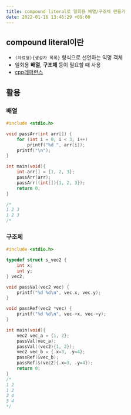 ```yaml
---
title: compound literal로 일회용 배열/구조체 만들기
date: 2022-01-16 13:46:29 +09:00
---
```


## compound literal이란

- `(자료형){생성자 목록}` 형식으로 선언하는 익명 객체
- 일회용 **배열**, **구조체** 등이 필요할 때 사용
- [cpp레퍼런스](https://en.cppreference.com/w/c/language/compound_literal)

## 활용

### 배열

```c
#include <stdio.h>

void passArr(int arr[]) {
	for (int i = 0; i < 3; i++)
		printf("%d ", arr[i]);
	printf("\n");
}

int main(void){
  	int arr[] = {1, 2, 3};
  	passArr(arr);
	passArr((int[]){1, 2, 3});
	return 0;
}

/*
1 2 3
1 2 3
/*
```

### 구조체

```c
#include <stdio.h>

typedef struct s_vec2 {
	int x;
	int y;
} vec2;

void passVal(vec2 vec) {
	printf("%d %d\n", vec.x, vec.y);
}

void passRef(vec2 *vec) {
	printf("%d %d\n", vec->x, vec->y);
}

int main(void){
	vec2 vec_a = {1, 2};
	passVal(vec_a);
	passVal((vec2){1, 2});
	vec2 vec_b = {.x=3, .y=4};
	passRef(&vec_b);
	passRef(&(vec2){.x=3, .y=4});
	return 0;
}
/*
1 2
1 2
3 4
3 4
*/
```
